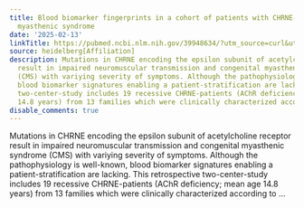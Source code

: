 ```yaml
---
title: Blood biomarker fingerprints in a cohort of patients with CHRNE-related congenital
  myasthenic syndrome
date: '2025-02-13'
linkTitle: https://pubmed.ncbi.nlm.nih.gov/39948634/?utm_source=curl&utm_medium=rss&utm_campaign=pubmed-2&utm_content=1FakS-2QOkCT8HsMOQP1bCRQ4YzyumYOmxmF0moLsQ3dFB1E9V&fc=20220326224207&ff=20250214170344&v=2.18.0.post9+e462414
source: heidelberg[Affiliation]
description: Mutations in CHRNE encoding the epsilon subunit of acetylcholine receptor
  result in impaired neuromuscular transmission and congenital myasthenic syndrome
  (CMS) with variying severity of symptoms. Although the pathophysiology is well-known,
  blood biomarker signatures enabling a patient-stratification are lacking. This retrospective
  two-center-study includes 19 recessive CHRNE-patients (AChR deficiency; mean age
  14.8 years) from 13 families which were clinically characterized according to ...
disable_comments: true
---
```

Mutations in CHRNE encoding the epsilon subunit of acetylcholine receptor result in impaired neuromuscular transmission and congenital myasthenic syndrome (CMS) with variying severity of symptoms. Although the pathophysiology is well-known, blood biomarker signatures enabling a patient-stratification are lacking. This retrospective two-center-study includes 19 recessive CHRNE-patients (AChR deficiency; mean age 14.8 years) from 13 families which were clinically characterized according to ...